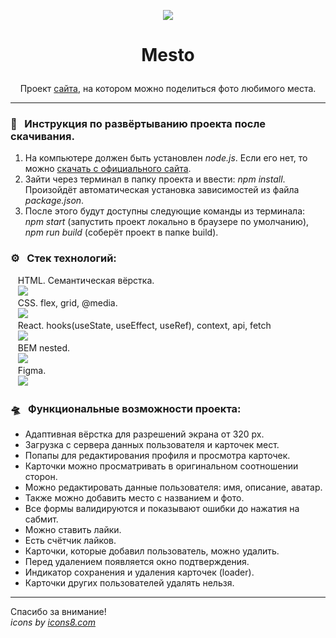<p align="center"><img src="https://img.icons8.com/fluency/100/000000/tropics.png"/></p>  

# <p align="center">Mesto</p>

<p align="center"> Проект <a href="https://artem-chumak.github.io/mesto-react/">сайта</a>, на котором можно поделиться фото любимого места.</p>  

---
### 🧭   Инструкция по развёртыванию проекта после скачивания.

1. На компьютере должен быть установлен *node.js*. Если его нет, то можно [скачать с официального сайта](https://nodejs.org/en/download/).
2. Зайти через терминал в папку проекта и ввести: *npm install*. Произойдёт автоматическая установка зависимостей из файла *package.json*.
3. После этого будут доступны следующие команды из терминала: *npm start* (запустить проект локально в браузере по умолчанию), *npm run build* (соберёт проект в папке build).

### ⚙️   Стек технологий:

   HTML. Семантическая вёрстка.  
   <img src="https://img.icons8.com/color/36/000000/html-5--v1.png"/>  
   CSS. flex, grid, @media.  
   <img src="https://img.icons8.com/color/36/000000/css3.png"/>  
   React. hooks(useState, useEffect, useRef), context, api, fetch  
   <img src="https://img.icons8.com/office/32/000000/react.png"/>  
   BEM nested.  
   <img src="https://img.icons8.com/fluency/36/000000/plugin.png"/>  
   Figma.  
   <img src="https://img.icons8.com/color/32/000000/figma--v1.png"/>  

### 🛸   Функциональные возможности проекта:

- Адаптивная вёрстка для разрешений экрана от 320 px.
- Загрузка с сервера данных пользователя и карточек мест.
- Попапы для редактирования профиля и просмотра карточек.
- Карточки можно просматривать в оригинальном соотношении сторон.
- Можно редактировать данные пользователя: имя, описание, аватар.
- Также можно добавить место с названием и фото.
- Все формы валидируются и показывают ошибки до нажатия на сабмит.
- Можно ставить лайки.
- Есть счётчик лайков.
- Карточки, которые добавил пользователь, можно удалить.
- Перед удалением появляется окно подтверждения.
- Индикатор сохранения и удаления карточек (loader).
- Карточки других пользователей удалять нельзя.  

---
Спасибо за внимание!  
_icons by [icons8.com](https://icons8.com/)_
